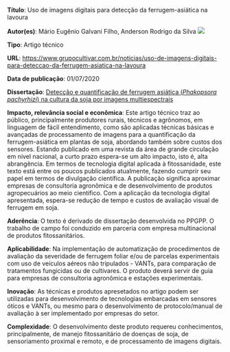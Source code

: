 **Título**: Uso de imagens digitais para detecção da ferrugem-asiática na lavoura

**Autor(es)**: Mário Eugênio Galvani Filho, Anderson Rodrigo da Silva [![](https://orcid.org/sites/default/files/images/orcid_16x16.png)](https://orcid.org/0000-0003-2518-542X)

**Tipo**: Artigo técnico

**URL**: <https://www.grupocultivar.com.br/noticias/uso-de-imagens-digitais-para-deteccao-da-ferrugem-asiatica-na-lavoura>

**Data de publicação**: 01/07/2020

**Dissertação**: [Detecção e quantificação de ferrugem asiática (_Phakopsora pachyrhizi_) na cultura da soja por imagens multiespectrais](https://repositorio.ifgoiano.edu.br/handle/prefix/1324)

**Impacto, relevância social e econômica**: Este artigo técnico traz ao público, principalmente produtores rurais, técnicos e agrônomos, em linguagem de fácil entendimento, como são aplicadas técnicas básicas e avançadas de processamento de imagens para a quantificação da ferrugem-asiática em plantas de soja, abordando também sobre custos dos sensores. Estando publicado em uma revista da área de grande circulação em nível nacional, a curto prazo espera-se um alto impacto, isto é, alta abrangência. Em termos de tecnologia digital aplicada à fitossanidade, este texto está entre os poucos publicados atualmente, fazendo cumprir seu papel em termos de divulgação científica. A publicação significa aproximar empresas de consultoria agronômica e de desenvolvimento de produtos agropecuários ao meio científico. Com a aplicação da tecnologia digital apresentada, espera-se redução de tempo e custos de avaliação visual de ferrugem em soja.

**Aderência**: O texto é derivado de dissertação desenvolvida no PPGPP. O trabalho de campo foi conduzido em parceria com empresa multinacional de produtos fitossanitários.

**Aplicabilidade**: Na implementação de automatização de procedimentos de avaliação da severidade de ferrugem foliar e/ou de parcelas experimentais com uso de veículos aéreos não tripulados - VANTs, para comparação de tratamentos fungicidas ou de cultivares. O produto deverá servir de guia para empresas de consultoria agronômica e estações experimentais.

**Inovação**: As técnicas e produtos apresetados no artigo podem ser utilizadas para desenvolvimento de tecnologias embarcadas em sensores óticos e VANTs, ou mesmo para o desenvolvimento de protocolo/manual de avaliação à ser implementado por empresas do setor.

**Complexidade**: O desenvolvimento deste produto requereu conhecimentos, principalmente, de manejo fitossanitário de doenças de soja, de sensoriamento proximal e remoto, e de processamento de imagens digitais.
